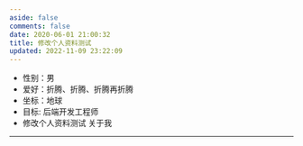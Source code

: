 ```yaml
---
aside: false
comments: false
date: 2020-06-01 21:00:32
title: 修改个人资料测试
updated: 2022-11-09 23:22:09
---
```

- 性别：男
- 爱好：折腾、折腾、折腾再折腾
- 坐标：地球
- 目标: 后端开发工程师
- 修改个人资料测试 关于我

---
